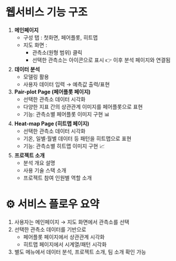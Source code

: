 
# **웹서비스 기능 구조**

1. **메인페이지**
    - 구성 탭 : 첫화면, 페어플롯, 히트맵
    - 지도 화면 :
        - 관측소(원형 범위) 클릭
        - 선택한 관측소는 아이콘으로 표시
        👉 이후 분석 페이지와 연결됨
2. **데이터 분석**
    - 모델링 활용
    - 사용자 데이터 입력 → 예측값 출력/표현
3. **Pair-plot Page (페어플롯 페이지)**
    - 선택한 관측소 데이터 시각화
    - 다양한 지표 간의 상관관계 이미지를 페어플롯으로 표현
    - 기능: 관측소별 페어플롯 이미지 구현 📊
4. **Heat-map Page (히트맵 페이지)**
    - 선택한 관측소 데이터 시각화
    - 기온, 일별·월별 데이터 등 패턴을 히트맵으로 표현
    - 기능: 관측소별 히트맵 이미지 구현 📈
5. **프로젝트 소개**
    - 분석 개요 설명
    - 사용 기술 스택 소개
    - 프로젝트 참여 인원별 역할 소개

# **⚙️ 서비스 플로우 요약**

1. 사용자는 메인페이지 → 지도 화면에서 관측소를 선택
2. 선택한 관측소 데이터를 기반으로
    - 페어플롯 페이지에서 상관관계 시각화
    - 히트맵 페이지에서 시계열/패턴 시각화
3. 별도 메뉴에서 데이터 분석, 프로젝트 소개, 팀 소개 확인 가능
